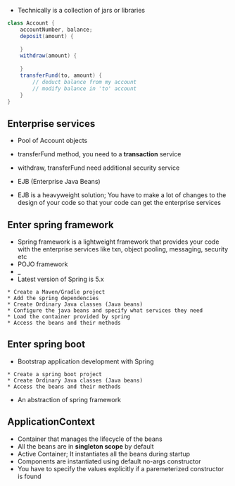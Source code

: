 * Technically is a collection of jars or libraries

``` java
class Account {
	accountNumber, balance;
	deposit(amount) {
		
	}
	withdraw(amount) {
		
	}
	transferFund(to, amount) {
		// deduct balance from my account
		// modify balance in 'to' account
	}
}
```

## Enterprise services

* Pool of Account objects
* transferFund method, you need to a __transaction__ service
* withdraw, transferFund need additional security service

* EJB (Enterprise Java Beans)
* EJB is a heavyweight solution; You have to make a lot of changes to the design of your code so that your code can get the enterprise services

## Enter spring framework

* Spring framework is a lightweight framework that provides your code with the enterprise services like txn, object pooling, messaging, security etc
* POJO framework
* _
* Latest version of Spring is 5.x
```
* Create a Maven/Gradle project 
* Add the spring dependencies
* Create Ordinary Java classes (Java beans)
* Configure the java beans and specify what services they need
* Load the container provided by spring
* Access the beans and their methods
```

## Enter spring boot

* Bootstrap application development with Spring

```
* Create a spring boot project
* Create Ordinary Java classes (Java beans)
* Access the beans and their methods
```

* An abstraction of spring framework

## ApplicationContext

* Container that manages the lifecycle of the beans
* All the beans are in __singleton scope__ by default
* Active Container; It instantiates all the beans during startup
* Components are instantiated using default no-args constructor
* You have to specify the values explicitly if a paremeterized constructor is found







